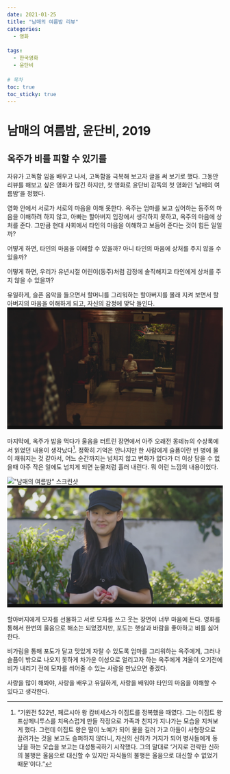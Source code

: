 ```yaml
---
date: 2021-01-25
title: "남매의 여름밤 리뷰"
categories:
  - 영화

tags:
  - 한국영화
  - 윤단비

# 목차
toc: true  
toc_sticky: true
---
```


# 남매의 여름밤, 윤단비, 2019  
## 옥주가 비를 피할 수 있기를

자유가 고독함 임을 배우고 나서, 고독함을 극복해 보고자 글을 써 보기로 했다.
그동안 리뷰를 해보고 싶은 영화가 많긴 하지만, 첫 영화로 윤단비 감독의 첫 영화인 ‘남매의 여름밤’을 정했다.


영화 안에서 서로가 서로의 마음을 이해 못한다.
옥주는 엄마를 보고 싶어하는 동주의 마음을 이해하려 하지 않고,
아빠는 할아버지 입장에서 생각하지 못하고, 옥주의 마음에 상처를 준다.
그만큼 현대 사회에서 타인의 마음을 이해하고 보듬어 준다는 것이 힘든 일일까?


어떻게 하면,
타인의 마음을 이해할 수 있을까?
아니 타인의 마음에 상처를 주지 않을 수 있을까?

어떻게 하면,
우리가 유년시절 어린이(동주)처럼 감정에 솔직해지고 타인에게 상처를 주지 않을 수 있을까?


유일하게, 슬픈 음악을 들으면서 할머니를 그리워하는  할아버지를 몰래 지켜 보면서 할아버지의 마음을 이해하게 되고, 자신의 감정에 맞닥 들인다.
!["남매의 여름밤" 스크린샷](영화스크린샷/남매의여름밤/남매의여름밤1.png)



마지막에, 옥주가 밥을 먹다가 울음을 터트린 장면에서 아주 오래전 몽테뉴의 수상록에서 읽었던 내용이 생각났다[^1]. 정확히 기억은 안나지만
한 사람에게 슬픔이란 빈 병에 물이 채워지는 것 같아서, 어느 순간까지는 넘치지 않고 변화가 없다가 더 이상 담을 수 없을때  아주 작은 일에도 넘치게 되면 눈물처럼 흘러 내린다. 뭐 이런 느낌의 내용이었다.



!["남매의 여름밤" 스크린샷](영화스크린샷/남매의여름밤/남매의여름밤2.png)
!["남매의 여름밤" 스크린샷](영화스크린샷/남매의여름밤/남매의여름밤3.png)

할아버지에게 모자를 선물하고 서로 모자를 쓰고 웃는 장면이 너무 마음에 든다.
영화를 통해서 한번의 울음으로 해소는 되었겠지만,
포도는 햇살과 바람을 좋아하고 비를 싫어한다.

비가림을 통해 포도가 달고 맛있게 자랄 수 있도록
엄마를 그리워하는 옥주에게, 그러나 슬픔이 밖으로 나오지 못하게 차가운 이성으로 얼리고자 하는 옥주에게
겨울이 오기전에 비가 내리기 전에 모자를 씌어줄 수 있는 사람을 만났으면 좋겠다.

사랑을 많이 해봐야, 사랑을 배우고
유일하게, 사랑을 배워야 타인의 마음을 이해할 수 있다고 생각한다.

[^1]: “기원전 522년, 페르시아 왕 캄비세스가 이집트를 정복했을 때였다. 그는 이집트 왕 프삼메니투스를 치욕스럽게 만들 작정으로 가족과 친지가 지나가는 모습을 지켜보게 했다. 그런데 이집트 왕은 딸이 노예가 되어 물을 길러 가고 아들이 사형장으로 끌려가는 것을 보고도 슬퍼하지 않더니, 자신의 신하가 거지가 되어 병사들에게 동냥을 하는 모습을 보고는 대성통곡하기 시작했다. 그의 말대로 ‘거지로 전락한 신하의 불행은 울음으로 대신할 수 있지만 자식들의 불행은 울음으로 대신할 수 없었기 때문’이다.”
